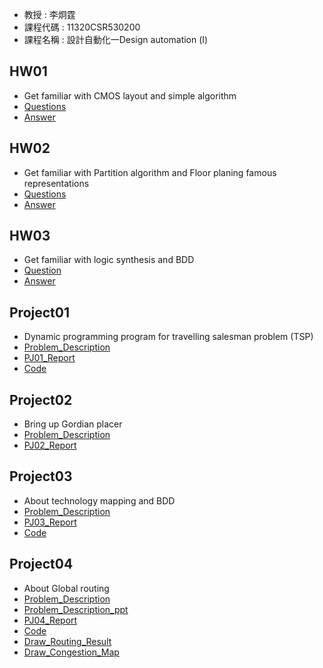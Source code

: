 - 教授 : 李炯霆
- 課程代碼 : 11320CSR530200
- 課程名稱 : 設計自動化一Design automation (Ⅰ)

## HW01
- Get familiar with CMOS layout and simple algorithm
- [Questions](./Homework/HW01/hw_1.docx)
- [Answer](./Homework/HW01/HW1_X1136010.pdf)

## HW02
- Get familiar with Partition algorithm and Floor planing famous representations
- [Questions](./Homework/HW02/hw_2.docx)
- [Answer](./Homework/HW02/HW2_X1136010.pdf)

## HW03
- Get familiar with logic synthesis and BDD
- [Question](./Homework/HW03/hw_3.docx)
- [Answer](./Homework/HW03/CSR530200_HW3_X1136010.pdf)

## Project01
- Dynamic programming program for travelling salesman problem (TSP)
- [Problem_Description](./Projects/PJ01/proj_1_with_extra_3_cases.docx)
- [PJ01_Report](./Projects/PJ01/X1136010_110034042_Report.pdf)
- [Code](./Projects/PJ01/project1/main.cpp)

## Project02
- Bring up Gordian placer
- [Problem_Description](./Projects/PJ02/proj_2_placer.docx)
- [PJ02_Report](./Projects/PJ02/Project2_Report_Gordian_placer.pdf)

## Project03
- About technology mapping and BDD
- [Problem_Description](./Projects/PJ03/proj_3_BDD_1.docx)
- [PJ03_Report](./Projects/PJ03/Project3_Report.pdf)
- [Code](./Projects/PJ03/main.c)

## Project04
- About Global routing
- [Problem_Description](./Projects/PJ04/proj_4_global_routing_inputs_v2.docx)
- [Problem_Description_ppt](./Projects/PJ04/Proj_4_Global_Router.pptx)
- [PJ04_Report](./Projects/PJ04/Project_4_Report.pdf)
- [Code](./Projects/PJ04/main.cpp)
- [Draw_Routing_Result](./Projects/PJ04/Routing_Result.ipynb)
- [Draw_Congestion_Map](./Projects/PJ04/Congestion_Map.ipynb)